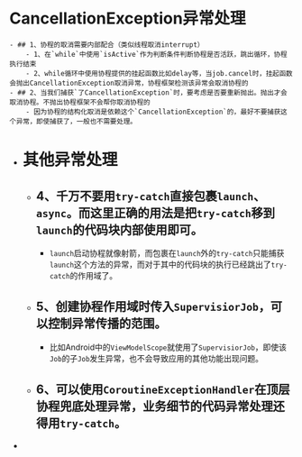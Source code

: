 # CancellationException异常处理
	- ## 1、协程的取消需要内部配合（类似线程取消interrupt）
		- 1、在`while`中使用`isActive`作为判断条件判断协程是否活跃，跳出循环，协程执行结束
		- 2、while循环中使用协程提供的挂起函数比如delay等，当job.cancel时，挂起函数会抛出CancellationException取消异常，协程框架检测该异常会取消协程的
	- ## 2、当我们捕获`了CancellationException`时，要考虑是否要重新抛出。抛出才会取消协程。不抛出协程框架不会帮你取消协程的
		- 因为协程的结构化取消是依赖这个`CancellationException`的，最好不要捕获这个异常，即使捕获了，一般也不需要处理。
- # 其他异常处理
	- ## 4、**千万不要用`try-catch`直接包裹`launch`、`async`**。而这里正确的用法是把`try-catch`移到`launch`的代码块内部使用即可。
		- `launch`启动协程就像射箭，而包裹在`launch`外的`try-catch`只能捕获`launch`这个方法的异常，而对于其中的代码块的执行已经跳出了`try-catch`的作用域了。
	- ## 5、创建协程作用域时传入`SupervisiorJob`，可以控制异常传播的范围。
		- 比如Android中的`ViewModelScope`就使用了`SupervisiorJob`，即使该`Job`的子`Job`发生异常，也不会导致应用的其他功能出现问题。
	- ## 6、可以使用`CoroutineExceptionHandler`在顶层协程兜底处理异常，业务细节的代码异常处理还得用`try-catch`。
-